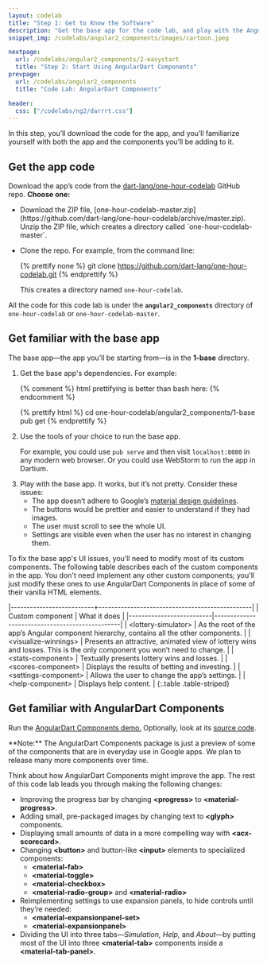 ```yaml
---
layout: codelab
title: "Step 1: Get to Know the Software"
description: "Get the base app for the code lab, and play with the AngularDart Component demo."
snippet_img: /codelabs/angular2_components/images/cartoon.jpeg

nextpage:
  url: /codelabs/angular2_components/2-easystart
  title: "Step 2: Start Using AngularDart Components"
prevpage:
  url: /codelabs/angular2_components
  title: "Code Lab: AngularDart Components"

header:
  css: ["/codelabs/ng2/darrrt.css"]
---
```



In this step, you’ll download the code for the app, and you’ll familiarize yourself with both the app and the components you’ll be adding to it.


## <i class="fa fa-money"> </i> Get the app code

Download the app’s code from the
[dart-lang/one-hour-codelab](https://github.com/dart-lang/one-hour-codelab)
GitHub repo. **Choose one:**

<ul markdown="1">

<li markdown="1">
  Download the ZIP file,
  [one-hour-codelab-master.zip](https://github.com/dart-lang/one-hour-codelab/archive/master.zip).
  Unzip the ZIP file, which creates a directory called
  `one-hour-codelab-master`.
</li>

<li> 
  <p> Clone the repo. For example, from the command line: </p>

{% prettify none %}
git clone https://github.com/dart-lang/one-hour-codelab.git
{% endprettify %}

<p> This creates a directory named <code>one-hour-codelab</code>. </p>
</li>
</ul>

All the code for this code lab is under the **`angular2_components`**
directory of `one-hour-codelab` or `one-hour-codelab-master`.


## <i class="fa fa-money"> </i> Get familiar with the base app

The base app—the app you’ll be starting from—is in the **1-base** directory.

<ol markdown="1">
<li>
  <p> Get the base app's dependencies. For example: </p>

{% comment %}
html prettifying is better than bash here:
{% endcomment %}

{% prettify html %}
cd one-hour-codelab/angular2_components/1-base
pub get
{% endprettify %}
</li>

<li markdown="1">
Use the tools of your choice to run the base app.

For example, you could use `pub serve` and then visit `localhost:8080` in any modern web browser. Or you could use WebStorm to run the app in Dartium.
</li>

<li markdown="1">
Play with the base app. It works, but it’s not pretty. Consider these issues:

* The app doesn’t adhere to Google’s
  [material design guidelines](https://material.google.com).
* The buttons would be prettier and easier to understand if they had images.
* The user must scroll to see the whole UI.
* Settings are visible even when the user has no interest in changing them.
</li></ol>

To fix the base app's UI issues,
you’ll need to modify most of its custom components.
The following table describes each of the custom components in the app.
You don't need implement any other custom components;
you'll just modify these ones to use AngularDart Components in place of
some of their vanilla HTML elements.

|--------------------------+------------------------------------------------|
| Custom component         | What it does                                   |
|--------------------------|------------------------------------------------|
| <nobr>&lt;lottery-simulator></nobr>  | As the root of the app’s Angular component hierarchy, contains all the other components. |
| <nobr>&lt;visualize-winnings></nobr> | Presents an attractive, animated view of lottery wins and losses. This is the only component you won’t need to change. |
| <nobr>&lt;stats-component></nobr>    | Textually presents lottery wins and losses. |
| <nobr>&lt;scores-component></nobr>   | Displays the results of betting and investing. |
| <nobr>&lt;settings-component></nobr> | Allows the user to change the app’s settings. |
| <nobr>&lt;help-component></nobr>     | Displays help content. |
{:.table .table-striped}


## <i class="fa fa-money"> </i> Get familiar with AngularDart Components

Run the [AngularDart Components demo.](https://dart-lang.github.io/angular2_components_example/)
Optionally, look at its [source code](https://github.com/dart-lang/angular2_components_example).

<aside class="alert alert-info" markdown="1">
**Note:**
The AngularDart Components package is just a preview
of some of the components that are in everyday use in Google apps.
We plan to release many more components over time.
</aside>

Think about how AngularDart Components might improve the app. The rest of this code lab leads you through making the following changes:

*   Improving the progress bar by changing **\<progress>** to **\<material-progress>**.
*   Adding small, pre-packaged images by changing text to **\<glyph>** components.
*   Displaying small amounts of data in a more compelling way with **\<acx-scorecard>**.
*   Changing **\<button>** and button-like **\<input>** elements to specialized components:
    *   **\<material-fab>**
    *   **\<material-toggle>**
    *   **\<material-checkbox>**
    *   **\<material-radio-group>** and **\<material-radio>**
*   Reimplementing settings to use expansion panels, to hide controls until they’re needed:
    *   **\<material-expansionpanel-set>**
    *   **\<material-expansionpanel>**
*   Dividing the UI into three tabs—*Simulation, Help,* and *About*—by putting most of the UI into three **\<material-tab>** components inside a **\<material-tab-panel>**.

